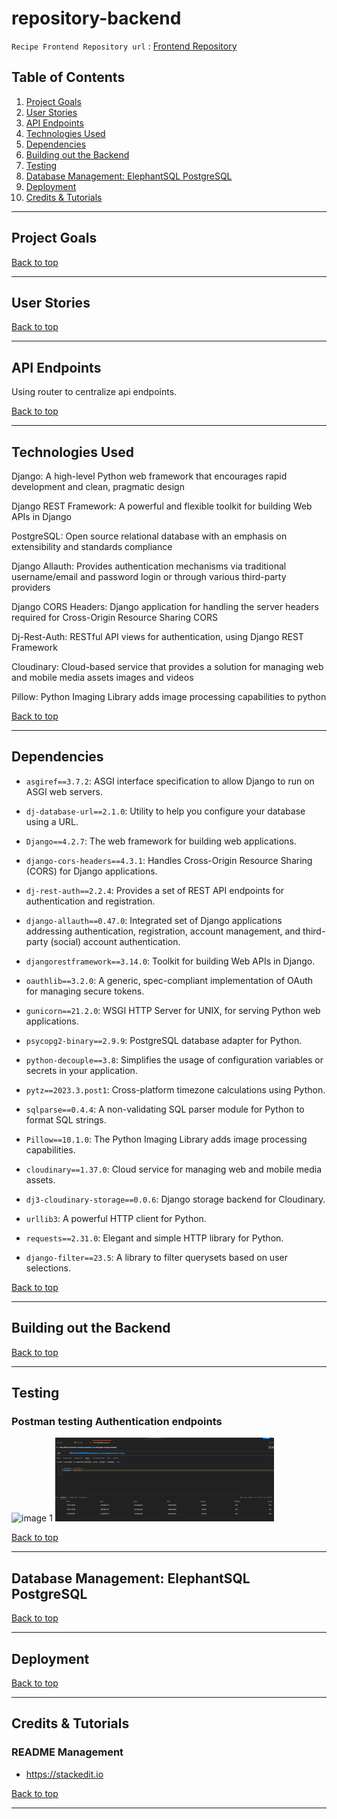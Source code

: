 # repository-backend

`Recipe Frontend Repository url` : [Frontend Repository]()

## Table of Contents
1. [Project Goals](#project-goals)
2. [User Stories](#user-stories)
3. [API Endpoints](#api-endpoints)
4. [Technologies Used](#technologies-used)
5. [Dependencies](#dependencies)
6. [Building out the Backend](#building-out-the-backend)
7. [Testing](#testing)
8. [Database Management: ElephantSQL PostgreSQL](#database-management-elephantsql-postgresql)
9. [Deployment](#deployment)
10. [Credits & Tutorials](#credits-&-tutorials)

----------

## Project Goals


[Back to top](#table-of-contents)

----------

## User Stories


[Back to top](#table-of-contents)

----------

## API Endpoints

Using router to centralize api endpoints. 



[Back to top](#table-of-contents)

----------

## Technologies Used

Django: 
A high-level Python web framework that encourages rapid development and clean, pragmatic design

Django REST Framework: 
A powerful and flexible toolkit for building Web APIs in Django

PostgreSQL: 
Open source relational database with an emphasis on extensibility and standards compliance

Django Allauth: 
Provides authentication mechanisms via traditional username/email and password login or through various third-party providers

Django CORS Headers: 
Django application for handling the server headers required for Cross-Origin Resource Sharing CORS

Dj-Rest-Auth: 
RESTful API views for authentication, using Django REST Framework

Cloudinary: 
Cloud-based service that provides a solution for managing web and mobile media assets images and videos

Pillow: 
Python Imaging Library adds image processing capabilities to python 



[Back to top](#table-of-contents)

----------

## Dependencies

- `asgiref==3.7.2`: ASGI interface specification to allow Django to run on ASGI web servers.

- `dj-database-url==2.1.0`: Utility to help you configure your database using a URL.

- `Django==4.2.7`: The web framework for building web applications.

- `django-cors-headers==4.3.1`: Handles Cross-Origin Resource Sharing (CORS) for Django applications.

- `dj-rest-auth==2.2.4`: Provides a set of REST API endpoints for authentication and registration.

- `django-allauth==0.47.0`: Integrated set of Django applications addressing authentication, registration, account management, and third-party (social) account authentication.

- `djangorestframework==3.14.0`: Toolkit for building Web APIs in Django.

- `oauthlib==3.2.0`: A generic, spec-compliant implementation of OAuth for managing secure tokens.

- `gunicorn==21.2.0`: WSGI HTTP Server for UNIX, for serving Python web applications.

- `psycopg2-binary==2.9.9`: PostgreSQL database adapter for Python.

- `python-decouple==3.8`: Simplifies the usage of configuration variables or secrets in your application.

- `pytz==2023.3.post1`: Cross-platform timezone calculations using Python.

- `sqlparse==0.4.4`: A non-validating SQL parser module for Python to format SQL strings.

- `Pillow==10.1.0`: The Python Imaging Library adds image processing capabilities.

- `cloudinary==1.37.0`: Cloud service for managing web and mobile media assets.

- `dj3-cloudinary-storage==0.0.6`: Django storage backend for Cloudinary.

- `urllib3`: A powerful HTTP client for Python.

- `requests==2.31.0`: Elegant and simple HTTP library for Python.

- `django-filter==23.5`: A library to filter querysets based on user selections.




[Back to top](#table-of-contents)




----------

## Building out the Backend


[Back to top](#table-of-contents)

----------

## Testing

### Postman testing Authentication endpoints 

<p>
 <img src="/testing/images/postman-signup.png" alt="image 1" width="350"/>
 <img src="/testing/images/postman-lg.png" alt="image 2" width="350"/> 
 </p>




[Back to top](#table-of-contents)

----------

## Database Management: ElephantSQL PostgreSQL


[Back to top](#table-of-contents)

----------

## Deployment


[Back to top](#table-of-contents)

----------

## Credits & Tutorials


### README Management
- https://stackedit.io


[Back to top](#table-of-contents)

----------
